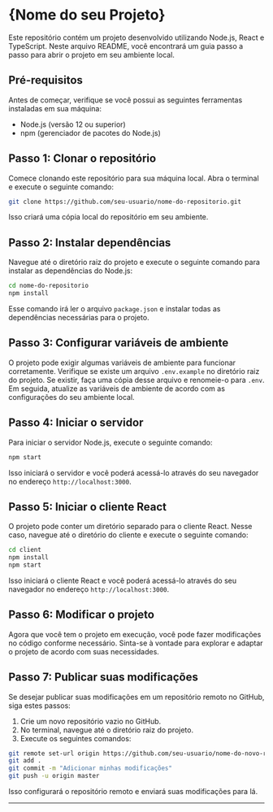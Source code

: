 # {Nome do seu Projeto}

Este repositório contém um projeto desenvolvido utilizando Node.js, React e TypeScript. Neste arquivo README, você encontrará um guia passo a passo para abrir o projeto em seu ambiente local.

## Pré-requisitos

Antes de começar, verifique se você possui as seguintes ferramentas instaladas em sua máquina:

- Node.js (versão 12 ou superior)
- npm (gerenciador de pacotes do Node.js)

## Passo 1: Clonar o repositório

Comece clonando este repositório para sua máquina local. Abra o terminal e execute o seguinte comando:

```bash
git clone https://github.com/seu-usuario/nome-do-repositorio.git
```

Isso criará uma cópia local do repositório em seu ambiente.

## Passo 2: Instalar dependências

Navegue até o diretório raiz do projeto e execute o seguinte comando para instalar as dependências do Node.js:

```bash
cd nome-do-repositorio
npm install
```

Esse comando irá ler o arquivo `package.json` e instalar todas as dependências necessárias para o projeto.

## Passo 3: Configurar variáveis de ambiente

O projeto pode exigir algumas variáveis de ambiente para funcionar corretamente. Verifique se existe um arquivo `.env.example` no diretório raiz do projeto. Se existir, faça uma cópia desse arquivo e renomeie-o para `.env`. Em seguida, atualize as variáveis de ambiente de acordo com as configurações do seu ambiente local.

## Passo 4: Iniciar o servidor

Para iniciar o servidor Node.js, execute o seguinte comando:

```bash
npm start
```

Isso iniciará o servidor e você poderá acessá-lo através do seu navegador no endereço `http://localhost:3000`.

## Passo 5: Iniciar o cliente React

O projeto pode conter um diretório separado para o cliente React. Nesse caso, navegue até o diretório do cliente e execute o seguinte comando:

```bash
cd client
npm install
npm start
```

Isso iniciará o cliente React e você poderá acessá-lo através do seu navegador no endereço `http://localhost:3000`.

## Passo 6: Modificar o projeto

Agora que você tem o projeto em execução, você pode fazer modificações no código conforme necessário. Sinta-se à vontade para explorar e adaptar o projeto de acordo com suas necessidades.

## Passo 7: Publicar suas modificações

Se desejar publicar suas modificações em um repositório remoto no GitHub, siga estes passos:

1. Crie um novo repositório vazio no GitHub.
2. No terminal, navegue até o diretório raiz do projeto.
3. Execute os seguintes comandos:

```bash
git remote set-url origin https://github.com/seu-usuario/nome-do-novo-repositorio.git
git add .
git commit -m "Adicionar minhas modificações"
git push -u origin master
```

Isso configurará o repositório remoto e enviará suas modificações para lá.

---
